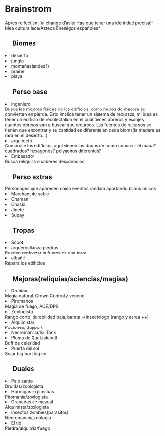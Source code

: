 <h1>Brainstrom</h1>

Apres relfection j'ai change d'avis: 
Hay que tener una identidad precisa!! 
Idea cultura Inca/Azteca
Enemigos españoles?

<ul><h2>Biomes</h2></ul>
<li>desierto</li>
<li>jungla</li>
<li>montañas(andes?)</li>
<li>prairie</li>
<li>playa</li>

<ul><h2>Perso base</h2></ul>
<li>ingeniero</li>
Busca las mejoras fisicas de los edificios, como muros de madera se convierten en pierda.
Esto implica tener un sistema de recursos, mi idea es tener un edificio de recolectation en el cual tienes obreros y escojes cuantos obreros van a buscar que recursos. Las fuentes de recursos se tienen que encontrar y su cantidad es diferente en cada bioma(la madera es rara en el desierto...)
<li>arquitecto</li>
Construlle los edificios, aqui vienen las dudas de como construir el mapa? cuadrados? hexagonos? polygonos diferentes?
<li>Embasador</li>
Busca reliquias o saberes desconocios

<ul><h2>Perso extras</h2></ul>
Personages que aparecen como eventos random aportando bonus unicos
<li>Marchant de sable</li>
<li>Chaman</li>
<li>Chaski</li>
<li>Jinete</li>
<li>Supay</li>

<ul><h2>Tropas</h2></ul>
<li>Scoot</li>
<li>arqueros/lanza piedras</li>
Pueden renfonzar la fuerza de una torre
<li>albañil</li>
Repara los edificios

<ul><h2>Mejoras(reliquias/sciencias/magias)</h2></ul>
<li>Druidas</li>
Magia natural, Crown Control y veneno
<li>Piromanos</li>
Magia de fuego, AOE/DPS
<li>Zoologista</li>
Rango corto, durabilidad baja, barata
->insectologo (rango y aerea ++)
<li>Alquimistas</li>
Pociones, Support
<li>Necromancia/li>
Tank
<li>Pluma de Quetzalcóatl</li>
Buff de celeridad
<li>Puerta del sol</li>
Solar big burt big cd


<ul><h2>Duales</h2></ul>
<li>Palo santo</li>
Druidas/zoologista
<li>Hormigas explosibas</li>
Piromania/zoologista
<li>Granadas de mezcal</li>
Alquimista/zoologista
<li>insectos zombies(parasitos)</li>
Necromancia/zoologia
<li>El tio</li>
Piedra/alquimia/fuego
